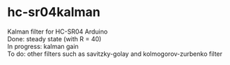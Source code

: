 # hc-sr04kalman
Kalman filter for HC-SR04 Arduino  
Done: steady state (with R = 40)  
In progress: kalman gain  
To do: other filters such as savitzky-golay and kolmogorov-zurbenko filter  
